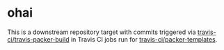# ohai

This is a downstream repository target with commits triggered via 
[travis-ci/travis-packer-build](https://github.com/travis-ci/travis-packer-build) in
Travis CI jobs run for
[travis-ci/packer-templates](https://github.com/travis-ci/packer-templates).
